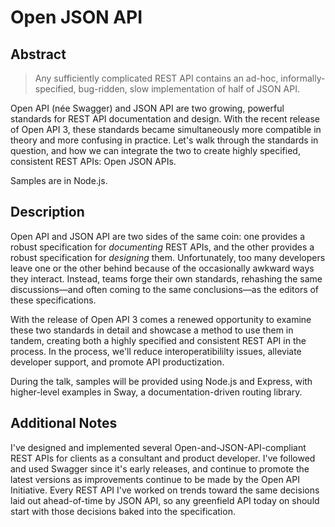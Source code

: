 # Open JSON API

## Abstract

> Any sufficiently complicated REST API contains an ad-hoc, informally-specified, bug-ridden, slow implementation of half of JSON API.

Open API (née Swagger) and JSON API are two growing, powerful standards for REST API documentation and design. With the recent release of Open API 3, these standards became simultaneously more compatible in theory and more confusing in practice. Let's walk through the standards in question, and how we can integrate the two to create highly specified, consistent REST APIs: Open JSON APIs.

Samples are in Node.js.

## Description

Open API and JSON API are two sides of the same coin: one provides a robust specification for _documenting_ REST APIs, and the other provides a robust specification for _designing_ them. Unfortunately, too many developers leave one or the other behind because of the occasionally awkward ways they interact. Instead, teams forge their own standards, rehashing the same discussions—and often coming to the same conclusions—as the editors of these specifications.

With the release of Open API 3 comes a renewed opportunity to examine these two standards in detail and showcase a method to use them in tandem, creating both a highly specified and consistent REST API in the process. In the process, we'll reduce interoperatibililty issues, alleviate developer support, and promote API productization.

During the talk, samples will be provided using Node.js and Express, with higher-level examples in Sway, a documentation-driven routing library.

## Additional Notes

I've designed and implemented several Open-and-JSON-API-compliant REST APIs for clients as a consultant and product developer. I've followed and used Swagger since it's early releases, and continue to promote the latest versions as improvements continue to be made by the Open API Initiative. Every REST API I've worked on trends toward the same decisions laid out ahead-of-time by JSON API, so any greenfield API today on should start with those decisions baked into the specification.
